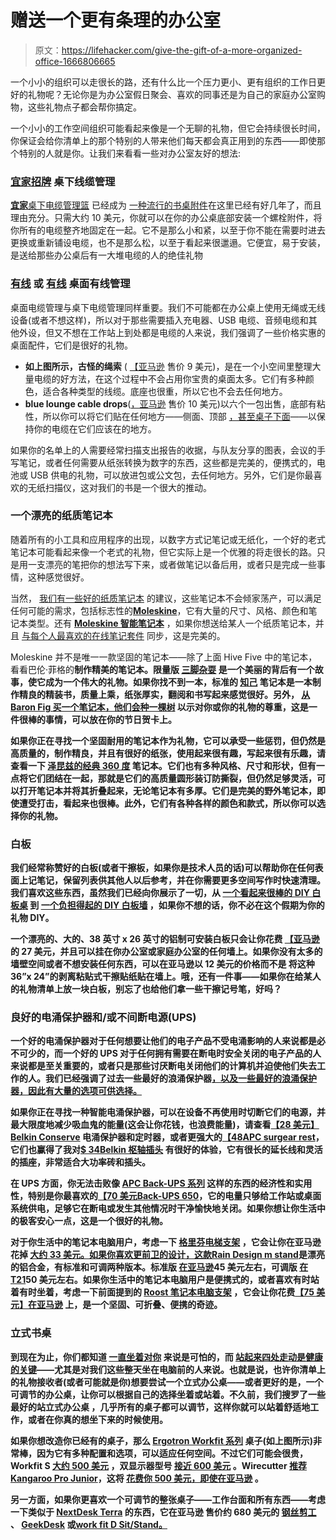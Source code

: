 # 赠送一个更有条理的办公室

> 原文：<https://lifehacker.com/give-the-gift-of-a-more-organized-office-1666806665>

一个小小的组织可以走很长的路，还有什么比一个压力更小、更有组织的工作日更好的礼物呢？无论你是为办公室假日聚会、喜欢的同事还是为自己的家庭办公室购物，这些礼物点子都会帮你搞定。



一个小小的工作空间组织可能看起来像是一个无聊的礼物，但它会持续很长时间，你保证会给你清单上的那个特别的人带来他们每天都会真正用到的东西——即使那个特别的人就是你。让我们来看看一些对办公室友好的想法:

### [宜家招牌](http://www.ikea.com/us/en/catalog/products/30200253/?query=SIGNUM+Cable+management%2C+horizontal) 桌下线缆管理

[**宜家**桌下电缆管理篮](http://www.ikea.com/us/en/catalog/products/30200253/?query=SIGNUM+Cable+management%2C+horizontal) 已经成为 [一种流行的书桌附件](http://lifehacker.com/hack-attack-the-cordless-workspace-sort-of-179911)在这里已经有好几年了，而且理由充分。只需大约 10 美元，你就可以在你的办公桌底部安装一个螺栓附件，将你所有的电缆整齐地固定在一起。它不是那么小和紧，以至于你不能在需要时进去更换或重新铺设电缆，也不是那么松，以至于看起来很邋遢。它便宜，易于安装，是送给那些办公桌后有一大堆电缆的人的绝佳礼物

### [有线](http://www.quirky.com/shop/84#.) 或 [有线](http://www.bluelounge.com/products/cabledrop/) 桌面有线管理

桌面电缆管理与桌下电缆管理同样重要。我们不可能都在办公桌上使用无绳或无线设备(或者不想这样)，所以对于那些需要插入充电器、USB 电缆、音频电缆和其他外设，但又不想在工作站上到处都是电缆的人来说，我们强调了一些价格实惠的桌面配件，它们是很好的礼物。

*   **如上图所示，古怪的绳索** ( [【亚马逊](https://www.amazon.com/dp/B004GUS4XK?asc_campaign=InlineText&asc_refurl=https://lifehacker.com/give-the-gift-of-a-more-organized-office-1666806665&asc_source=&linkCode=ogi&psc=1&smid=A1V5SK0A7W4VL2&tag=kinjalifehackerlink-20&th=1) 售价 9 美元)，是在一个小空间里整理大量电缆的好方法，在这个过程中不会占用你宝贵的桌面太多。它们有多种颜色，适合各种类型的线缆。底座也很重，所以它也不会去任何地方。
*   **blue lounge cable drops**([，亚马逊](http://www.amazon.com/gp/product/B004K2YBQI/?asc_campaign=InlineText&asc_refurl=https://lifehacker.com/give-the-gift-of-a-more-organized-office-1666806665&asc_source=&tag=kinjalifehackerlink-20) 售价 10 美元)以六个一包出售，底部有粘性，所以你可以将它们贴在任何地方——侧面、顶部 [，甚至桌子下面](http://lifehacker.com/cabledrops-hold-your-cables-anywhere-gravity-be-damned-5989181)——以保持你的电缆在它们应该在的地方。

如果你的名单上的人需要经常扫描支出报告的收据，与队友分享的图表，会议的手写笔记，或者任何需要从纸张转换为数字的东西，这些都是完美的，便携式的，电池或 USB 供电的礼物，可以放进包或公文包，去任何地方。另外，它们是你最喜欢的无纸扫描仪，这对我们的书是一个很大的推动。

### 一个漂亮的纸质笔记本

随着所有的小工具和应用程序的出现，以数字方式记笔记或无纸化，一个好的老式笔记本可能看起来像一个老式的礼物，但它实际上是一个优雅的将走很长的路。只是用一支漂亮的笔把你的想法写下来，或者做笔记以备后用，或者只是完成一些事情，这种感觉很好。

当然， [我们有一些好的纸质笔记本](https://lifehacker.com/five-best-paper-notebooks-1157038442) 的建议，这些笔记本不会倾家荡产，可以满足任何可能的需求，包括标志性的[**Moleskine**](http://www.moleskine.com/us/)，它有大量的尺寸、风格、颜色和笔记本类型。还有 [**Moleskine 智能笔记本**](http://shop.moleskine.com/en-us/notebooks-journals/evernote/) ，如果你想送给某人一个纸质笔记本，并且 [与每个人最喜欢的在线笔记套件](http://lifehacker.com/the-evernote-smart-notebook-by-moleskine-digitizes-and-5962196) 同步，这是完美的。

Moleskine 并不是唯一一款坚固的笔记本——除了上面 Hive Five 中的笔记本，看看巴伦·菲格的[](http://www.baronfig.com/)**制作精美的笔记本。限量版 [三脚杂耍](http://www.baronfig.com/pages/juggler) 是一个美丽的背后有一个故事，使它成为一个伟大的礼物。如果你找不到一本，标准的 [知己](http://www.baronfig.com/pages/confidant) 笔记本是一本制作精良的精装书，质量上乘，纸张厚实，翻阅和书写起来感觉很好。另外， [从 Baron Fig 买一个笔记本，他们会种一棵树](http://www.baronfig.com/pages/buy-a-book-plant-a-tree) 以示对你或你的礼物的尊重，这是一件很棒的事情，可以放在你的节日贺卡上。**

**如果你正在寻找一个坚固耐用的笔记本作为礼物，它可以承受一些惩罚，但仍然是高质量的，制作精良，并且有很好的纸张，使用起来很有趣，写起来很有乐趣，请查看一下 [**泽昆兹**的经典 360 度](http://www.zequenz.com/) 笔记本。它们也有多种风格、尺寸和形状，但有一点将它们团结在一起，那就是它们的高质量圆形装订防撕裂，但仍然足够灵活，可以打开笔记本并将其折叠起来，无论笔记本有多厚。它们是完美的野外笔记本，即使遭受打击，看起来也很棒。此外，它们有各种各样的颜色和款式，所以你可以选择你的礼物。**

### **白板**

**我们经常称赞好的白板(或者干擦板，如果你是技术人员的话)可以帮助你在任何表面上记笔记，保留列表供其他人以后参考，并在你需要更多空间写作时快速清理。我们喜欢这些东西，虽然我们已经向你展示了一切，从 [一个看起来很棒的 DIY 白板桌](https://lifehacker.com/this-diy-whiteboard-desk-makes-for-quick-notes-and-brai-5954784) 到 [一个负担得起的 DIY 白板墙](http://lifehacker.com/cover-a-wall-with-a-giant-whiteboard-for-under-15-1587162959) ，如果你不想的话，你不必在这个假期为你的礼物 DIY。**

**一个漂亮的、大的、38 英寸 x 26 英寸的铝制可安装白板只会让你花费 [【亚马逊](http://www.amazon.com/Universal-Melamine-Satin-Finished-Aluminum-43623/dp/B002KO9JB0/?asc_campaign=InlineText&asc_refurl=https://lifehacker.com/give-the-gift-of-a-more-organized-office-1666806665&asc_source=&tag=kinjalifehackerlink-20) 的 27 美元，并且可以挂在你办公室或家庭办公室的任何墙上。如果你没有太多的墙壁空间或者不想安装任何东西，可以在亚马逊以 12 美元的价格而不是 将这种 36”x 24”的剥离粘贴式干擦贴纸贴在墙上。哦，还有一件事——如果你在给某人的礼物清单上放一块白板，别忘了也给他们拿一些干擦记号笔，好吗？**

### **良好的电涌保护器和/或不间断电源(UPS)**

**一个好的电涌保护器对于任何想要让他们的电子产品不受电涌影响的人来说都是必不可少的，而一个好的 UPS 对于任何拥有需要在断电时安全关闭的电子产品的人来说都是至关重要的，或者只是那些讨厌断电关闭他们的计算机并迫使他们失去工作的人。我们已经强调了过去一些最好的浪涌保护器[，以及一些最好的浪涌保护器](https://lifehacker.com/five-best-surge-protectors-1444106854)[，因此有大量的选项可供选择。](http://lifehacker.com/five-best-battery-backups-ups-units-1465536280)**

**如果你正在寻找一种智能电涌保护器，可以在设备不再使用时切断它们的电源，并最大限度地减少吸血鬼的能量(这会让你花钱，也浪费能量)，请查看[【28 美元】 **Belkin Conserve**](http://www.amazon.com/Belkin-Conserve-Surge-Protector-Timer/dp/B002NPCDDM/?asc_campaign=InlineText&asc_refurl=https://lifehacker.com/give-the-gift-of-a-more-organized-office-1666806665&asc_source=&tag=kinjalifehackerlink-20) 电涌保护器和定时器，或者更强大的[【48](https://www.amazon.com/dp/B002XDQAC4?asc_campaign=InlineText&asc_refurl=https://lifehacker.com/give-the-gift-of-a-more-organized-office-1666806665&asc_source=&linkCode=ogi&psc=1&smid=AAZRLVTNON75Z&tag=kinjalifehackerlink-20&th=1)[**APC surgear rest**](https://www.amazon.com/dp/B002XDQAC4?asc_campaign=InlineText&asc_refurl=https://lifehacker.com/give-the-gift-of-a-more-organized-office-1666806665&asc_source=&linkCode=ogi&psc=1&smid=AAZRLVTNON75Z&tag=kinjalifehackerlink-20&th=1)，它们也赢得了我对[$ 34](https://www.amazon.com/dp/B000JE9LD4?asc_campaign=InlineText&asc_refurl=https://lifehacker.com/give-the-gift-of-a-more-organized-office-1666806665&asc_source=&linkCode=ogi&psc=1&smid=ATVPDKIKX0DER&tag=kinjalifehackerlink-20&th=1)[**Belkin 枢轴插头**](https://www.amazon.com/dp/B000JE9LD4?asc_campaign=InlineText&asc_refurl=https://lifehacker.com/give-the-gift-of-a-more-organized-office-1666806665&asc_source=&linkCode=ogi&psc=1&smid=ATVPDKIKX0DER&tag=kinjalifehackerlink-20&th=1) 有很好的体验，它有很长的延长线和灵活的插座，非常适合大功率砖和插头。**

**在 UPS 方面，你无法击败像 [APC Back-UPS 系列](http://www.apc.com/products/family/index.cfm?id=29) 这样的东西的经济性和实用性，特别是你最喜欢的[【70 美元](http://www.amazon.com/APC-BE650G1-Saving-Battery-Back-UPS/dp/B005GZRUZW?asc_campaign=InlineText&asc_refurl=https://lifehacker.com/give-the-gift-of-a-more-organized-office-1666806665&asc_source=&tag=kinjalifehackerlink-20)[**Back-UPS 650**](http://www.amazon.com/APC-BE650G1-Saving-Battery-Back-UPS/dp/B005GZRUZW?asc_campaign=InlineText&asc_refurl=https://lifehacker.com/give-the-gift-of-a-more-organized-office-1666806665&asc_source=&tag=kinjalifehackerlink-20)，它的电量只够给工作站或桌面系统供电，足够它在断电或发生其他情况时干净愉快地关闭。如果你想让你生活中的极客安心一点，这是一个很好的礼物。**

**对于你生活中的笔记本电脑用户，考虑一下 [格里芬电梯支架](http://store.griffintechnology.com/elevator) ，它会让你在亚马逊 花掉 [大约 33 美元。如果你喜欢更前卫的设计，这款](http://www.amazon.com/Griffin-Technology-GC16034-Elevator-Laptop/dp/B0044RUSZM?asc_campaign=InlineText&asc_refurl=https://lifehacker.com/give-the-gift-of-a-more-organized-office-1666806665&asc_source=&tag=kinjalifehackerlink-20)[**Rain Design m stand**](http://www.raindesigninc.com/mstand.html)是漂亮的铝合金，有标准和可调两种版本。标准版 [在亚马逊](http://www.amazon.com/Rain-Design-10032-mStand-Laptop/dp/B000OOYECC?asc_campaign=InlineText&asc_refurl=https://lifehacker.com/give-the-gift-of-a-more-organized-office-1666806665&asc_source=&tag=kinjalifehackerlink-20)45 美元左右，可调版 [在 T21](https://www.amazon.com/dp/B008JIGL08?asc_campaign=InlineText&asc_refurl=https://lifehacker.com/give-the-gift-of-a-more-organized-office-1666806665&asc_source=&linkCode=ogi&psc=1&smid=A2O33BMDT21JU9&tag=kinjalifehackerlink-20&th=1)50 美元左右。如果你生活中的笔记本电脑用户是便携式的，或者喜欢有时站着有时坐着，考虑一下前面提到的 [**Roost 笔记本电脑支架**](http://www.therooststand.com/) ，它会让你花费[【75 美元】在亚马逊](http://www.amazon.com/Roost-Black-MacBook-Pro-Retina/dp/B00LE5E3A8/?asc_campaign=InlineText&asc_refurl=https://lifehacker.com/give-the-gift-of-a-more-organized-office-1666806665&asc_source=&tag=kinjalifehackerlink-20) 上，是一个坚固、可折叠、便携的奇迹。**

### **立式书桌**

**到现在为止，你们都知道 [一直坐着对你](http://lifehacker.com/how-sitting-all-day-is-damaging-your-body-and-how-you-c-5879536) 来说是可怕的，而 [站起来四处走动是健康的关键](http://lifehacker.com/the-desk-jockeys-schedule-to-healthy-living-behind-a-d-516248751)——尤其是对我们这些整天坐在电脑前的人来说。也就是说，也许你清单上的礼物接收者(或者可能就是你)想要尝试一个立式办公桌——或者更好的是，一个可调节的办公桌，让你可以根据自己的选择坐着或站着。不久前，我们搜罗了一些最好的站立式办公桌 ，几乎所有的桌子都可以调节，这样你就可以站着舒适地工作，或者在你真的想坐下来的时候使用。**

**如果你想改造你已经有的桌子，那么 [Ergotron Workfit 系列](http://www.ergotron.com/Products/Workstations/StandUpDesks/tabid/803/Default.aspx) 桌子(如上图所示)非常棒，因为它有多种配置和选项，可以适应任何空间。不过它们可能会很贵，Workfit S [大约 500 美元](http://www.amazon.com/Ergotron-WorkFit-S-Workstation-Worksurface-33-351-200/dp/B0076O1NCM/?asc_campaign=InlineText&asc_refurl=https://lifehacker.com/give-the-gift-of-a-more-organized-office-1666806665&asc_source=&tag=kinjalifehackerlink-20) ，双显示器型号 [接近 600 美元](http://www.amazon.com/Ergotron-WorkFit-S-Dual-Worksurface-33-349-200/dp/B007SGGK8U/?asc_campaign=InlineText&asc_refurl=https://lifehacker.com/give-the-gift-of-a-more-organized-office-1666806665&asc_source=&tag=kinjalifehackerlink-20) 。Wirecutter [推荐](http://thewirecutter.com/reviews/the-best-standing-desks/)[Kangaroo Pro Junior](http://www.ergodesktop.com/content/kangaroo-pro-junior)，这将 [花费你 500 美元，即使在亚马逊](http://www.amazon.com/Ergo-Desktop-Kangaroo-Pro-Junior/dp/B0091461BS/?asc_campaign=InlineText&asc_refurl=https://lifehacker.com/give-the-gift-of-a-more-organized-office-1666806665&asc_source=&tag=kinjalifehackerlink-20) 。**

**另一方面，如果你更喜欢一个可调节的整张桌子——工作台面和所有东西——考虑一下类似于 [NextDesk Terra](http://www.nextdesks.com/terra) 的东西，它在亚马逊 售价约 680 美元的 [钢丝剪工](http://thewirecutter.com/reviews/the-best-standing-desks/) 、 [GeekDesk](http://www.geekdesk.com/) 或[work fit D Sit/Stand。](http://www.amazon.com/Ergotron-WorkFit-D-Sit-Stand-Desk-birch/dp/B009MQTMGG/?asc_campaign=InlineText&asc_refurl=https://lifehacker.com/give-the-gift-of-a-more-organized-office-1666806665&asc_source=&tag=kinjalifehackerlink-20)**